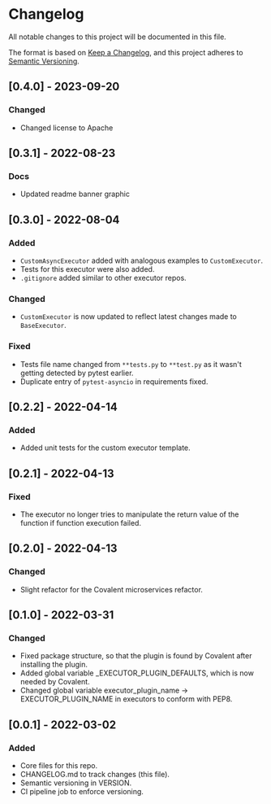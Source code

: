 # Changelog

All notable changes to this project will be documented in this file.

The format is based on [Keep a Changelog](https://keepachangelog.com/en/1.0.0/),
and this project adheres to [Semantic Versioning](https://semver.org/spec/v2.0.0.html).

## [0.4.0] - 2023-09-20

### Changed

- Changed license to Apache

## [0.3.1] - 2022-08-23

### Docs

- Updated readme banner graphic

## [0.3.0] - 2022-08-04

### Added

- `CustomAsyncExecutor` added with analogous examples to `CustomExecutor`.
- Tests for this executor were also added.
- `.gitignore` added similar to other executor repos.

### Changed

- `CustomExecutor` is now updated to reflect latest changes made to `BaseExecutor`.

### Fixed

- Tests file name changed from `**tests.py` to `**test.py` as it wasn't getting detected by pytest earlier.
- Duplicate entry of `pytest-asyncio` in requirements fixed.

## [0.2.2] - 2022-04-14

### Added

- Added unit tests for the custom executor template.

## [0.2.1] - 2022-04-13

### Fixed

- The executor no longer tries to manipulate the return value of the function if function execution failed.

## [0.2.0] - 2022-04-13

### Changed

- Slight refactor for the Covalent microservices refactor.

## [0.1.0] - 2022-03-31

### Changed

- Fixed package structure, so that the plugin is found by Covalent after installing the plugin.
- Added global variable _EXECUTOR_PLUGIN_DEFAULTS, which is now needed by Covalent.
- Changed global variable executor_plugin_name -> EXECUTOR_PLUGIN_NAME in executors to conform with PEP8.

## [0.0.1] - 2022-03-02

### Added

- Core files for this repo.
- CHANGELOG.md to track changes (this file).
- Semantic versioning in VERSION.
- CI pipeline job to enforce versioning.
